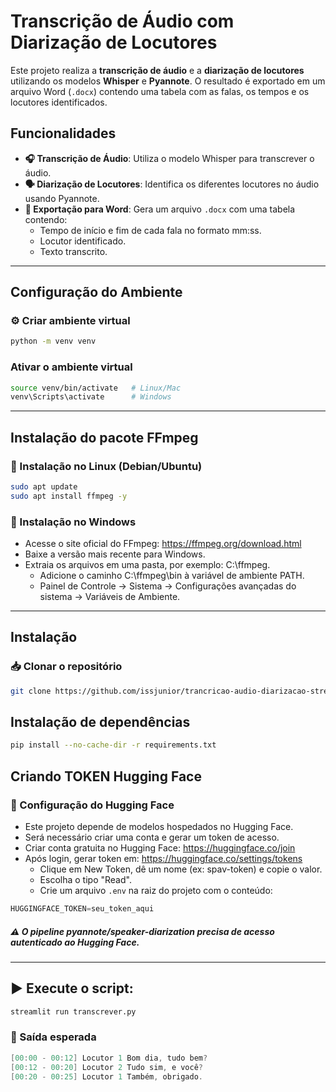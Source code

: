 # Transcrição de Áudio com Diarização de Locutores

Este projeto realiza a **transcrição de áudio** e a **diarização de locutores** utilizando os modelos **Whisper** e **Pyannote**. O resultado é exportado em um arquivo Word (`.docx`) contendo uma tabela com as falas, os tempos e os locutores identificados.

## Funcionalidades

- **🎧 Transcrição de Áudio**: Utiliza o modelo Whisper para transcrever o áudio.
- **🗣️ Diarização de Locutores**: Identifica os diferentes locutores no áudio usando Pyannote.
- **📄 Exportação para Word**: Gera um arquivo `.docx` com uma tabela contendo:
  - Tempo de início e fim de cada fala no formato mm:ss.
  - Locutor identificado.
  - Texto transcrito.

---

## Configuração do Ambiente
### ⚙️ Criar ambiente virtual
  ```bash
  python -m venv venv
  ```

### Ativar o ambiente virtual
  ```bash
source venv/bin/activate   # Linux/Mac
venv\Scripts\activate      # Windows
  ```

---

## Instalação do pacote **FFmpeg**
### 🔹 Instalação no Linux (Debian/Ubuntu)

```bash
sudo apt update
sudo apt install ffmpeg -y
```

### 🔹 Instalação no Windows
- Acesse o site oficial do FFmpeg: https://ffmpeg.org/download.html
- Baixe a versão mais recente para Windows.
- Extraia os arquivos em uma pasta, por exemplo: C:\ffmpeg\.
  - Adicione o caminho C:\ffmpeg\bin à variável de ambiente PATH.
  - Painel de Controle → Sistema → Configurações avançadas do sistema → Variáveis de Ambiente.

---

##  Instalação
### 📥 Clonar o repositório
  ```bash
git clone https://github.com/issjunior/trancricao-audio-diarizacao-streamlit.git
```

## Instalação de dependências
  ```bash
  pip install --no-cache-dir -r requirements.txt
  ```

## Criando TOKEN Hugging Face
### 🔑 Configuração do Hugging Face
- Este projeto depende de modelos hospedados no Hugging Face.
- Será necessário criar uma conta e gerar um token de acesso.
- Criar conta gratuita no Hugging Face: https://huggingface.co/join
- Após login, gerar token em: https://huggingface.co/settings/tokens
  - Clique em New Token, dê um nome (ex: spav-token) e copie o valor.
  - Escolha o tipo "Read".
  - Crie um arquivo `.env` na raiz do projeto com o conteúdo:
```python
HUGGINGFACE_TOKEN=seu_token_aqui
```
##### ⚠️ O pipeline pyannote/speaker-diarization precisa de acesso autenticado ao Hugging Face.

---

## ▶️ Execute o script:
```bash
streamlit run transcrever.py
```
### 📌 Saída esperada

```csharp
[00:00 - 00:12] Locutor 1 Bom dia, tudo bem?
[00:12 - 00:20] Locutor 2 Tudo sim, e você?
[00:20 - 00:25] Locutor 1 Também, obrigado.
```


